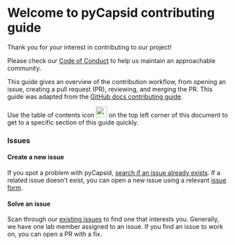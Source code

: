# Welcome to pyCapsid contributing guide <!-- omit in toc -->

Thank you for your interest in contributing to our project!

Please check our [Code of Conduct](./CODE_OF_CONDUCT.md) to help us maintain an approachable community.

This guide gives an overview of the contribution workflow, from opening an issue, creating a pull request (PR), reviewing, and merging the PR. This guide was adapted from the [GitHub docs contributing guide](https://github.com/github/docs/blob/main/.github/CONTRIBUTING.md).

Use the table of contents icon <img src="/contributing/images/table-of-contents.png" width="25" height="25" /> on the top left corner of this document to get to a specific section of this guide quickly.

### Issues

#### Create a new issue

If you spot a problem with pyCapsid, [search if an issue already exists](https://docs.github.com/en/github/searching-for-information-on-github/searching-on-github/searching-issues-and-pull-requests#search-by-the-title-body-or-comments). If a related issue doesn't exist, you can open a new issue using a relevant [issue form](https://github.com/luquelab/pyCapsid/issues/new).

#### Solve an issue

Scan through our [existing issues](https://github.com/luquelab/pyCapsid/issues) to find one that interests you. Generally, we have one lab member assigned to an issue. If you find an issue to work on, you can open a PR with a fix.
